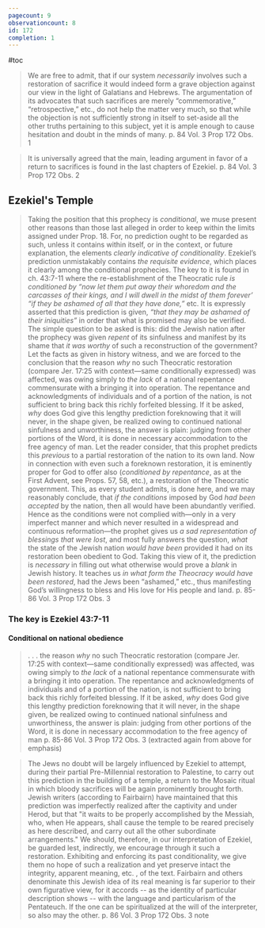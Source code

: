 ```yaml
---
pagecount: 9
observationcount: 8
id: 172
completion: 1
---
```

#toc

>We are free to admit, that if our system *necessarily* involves such a restoration of sacrifice it would indeed form a grave objection against our view in the light of Galatians and Hebrews. The argumentation of its advocates that such sacrifices are merely “commemorative,” “retrospective,” etc., do not help the matter very much, so that while the objection is not sufficiently strong in itself to set-aside all the other truths pertaining to this subject, yet it is ample enough to cause hesitation and doubt in the minds of many.
>p. 84 Vol. 3 Prop 172 Obs. 1

>It is universally agreed that the main, leading argument in favor of a return to sacrifices is found in the last chapters of Ezekiel.
>p. 84 Vol. 3 Prop 172 Obs. 2

## Ezekiel's Temple 

>Taking the position that this prophecy is *conditional*, we muse present other reasons than those last alleged in order to keep within the limits assigned under Prop. 18. For, no prediction ought to be regarded as such, unless it contains within itself, or in the context, or future explanation, the elements *clearly indicative of conditionality*. Ezekiel’s prediction unmistakably contains *the requisite evidence*, which places it clearly among the conditional prophecies. The key to it is found in ch. 43:7-11 where the re-establishment of the Theocratic rule *is conditioned by “now let them put away their whoredom and the carcasses of their kings, and I will dwell in the midst of them forever’ “if they be ashamed of all that they have done,”* etc. It is expressly asserted that this prediction is given, *“that they may be ashamed of their iniquities”* in order that what is promised may also be verified. The simple question to be asked is this: did the Jewish nation after the prophecy was given *repent* of its sinfulness and manifest by its shame that *it was worthy* of such a reconstruction of the government? Let the facts as given in history witness, and we are forced to the conclusion that the reason *why* no such Theocratic restoration (compare Jer. 17:25 with context—same conditionally expressed) was affected, was owing simply to *the lack* of a national repentance commensurate with a bringing it into operation. The repentance and acknowledgments of individuals and of a portion of the nation, is not sufficient to bring back this richly forfeited blessing. If it be asked, *why* does God give this lengthy prediction foreknowing that it will never, in the shape given, be realized owing to continued national sinfulness and unworthiness, the answer is plain: judging from other portions of the Word, it is done in necessary accommodation to the free agency of man. Let the reader consider, that this prophet predicts this *previous* to a partial restoration of the nation to its own land. Now in connection with even such a foreknown restoration, it is eminently proper for God to offer also (*conditioned by repentance*, as at the First Advent, see Props. 57, 58, etc.), a restoration of the Theocratic government. This, as every student admits, is done here, and we may reasonably conclude, that *if the conditions* imposed by God *had been accepted* by the nation, then all would have been abundantly verified. Hence as the conditions were not complied with—only in a very imperfect manner and which never resulted in a widespread and continuous reformation—the prophet gives us *a sad representation of blessings that were lost*, and most fully answers the question, *what* the state of the Jewish nation *would have been* provided it had on its restoration been obedient to God. Taking this view of it, the prediction is *necessary* in filling out what otherwise would prove a *blank* in Jewish history. It teaches us *in what form the Theocracy would have been restored*, had the Jews been “ashamed,” etc., thus manifesting God’s willingness to bless and His love for His people and land.
>p. 85-86 Vol. 3 Prop 172 Obs. 3

### The key is Ezekiel 43:7-11
#### Conditional on national obedience

>. . . the reason *why* no such Theocratic restoration (compare Jer. 17:25 with context—same conditionally expressed) was affected, was owing simply to *the lack* of a national repentance commensurate with a bringing it into operation. The repentance and acknowledgments of individuals and of a portion of the nation, is not sufficient to bring back this richly forfeited blessing. If it be asked, *why* does God give this lengthy prediction foreknowing that it will never, in the shape given, be realized owing to continued national sinfulness and unworthiness, the answer is plain: judging from other portions of the Word, it is done in necessary accommodation to the free agency of man
>p. 85-86 Vol. 3 Prop 172 Obs. 3 (extracted again from above for emphasis)


>The Jews no doubt will be largely influenced by Ezekiel to attempt, during their partial Pre-Millennial restoration to Palestine, to carry out this prediction in the building of a temple, a return to the Mosaic ritual in which bloody sacrifices will be again prominently brought forth.  Jewish writers (according to Fairbairn) have maintained that this prediction was imperfectly realized after the captivity and under Herod, but that "it waits to be properly accomplished by the Messiah, who, when He appears, shall cause the temple to be reared precisely as here described, and carry out all the other subordinate arrangements." We should, therefore, in our interpretation of Ezekiel, be guarded lest, indirectly, we encourage through it such a restoration. Exhibiting and enforcing its past conditionality, we give them no hope of such a realization and yet preserve intact the integrity, apparent meaning, etc. , of the text.  Fairbairn and others denominate this Jewish idea of its real meaning is far superior to their own figurative view, for it accords -- as the identity of particular description shows -- with the language and particularism of the Pentateuch.  If the one can be spiritualized at the will of the interpreter, so also may the other.
>p. 86 Vol. 3 Prop 172 Obs. 3 note

>














